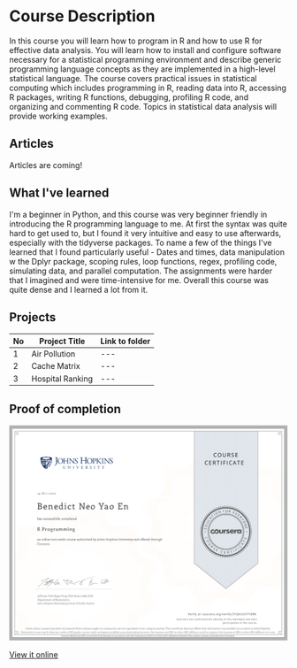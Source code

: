 # Course Description
In this course you will learn how to program in R and how to use R for effective data analysis. You will learn how to install and configure software necessary for a statistical programming environment and describe generic programming language concepts as they are implemented in a high-level statistical language. The course covers practical issues in statistical computing which includes programming in R, reading data into R, accessing R packages, writing R functions, debugging, profiling R code, and organizing and commenting R code. Topics in statistical data analysis will provide working examples.

## Articles 

Articles are coming!

## What I've learned
I'm a beginner in Python, and this course was very beginner friendly in introducing the R programming language to me. At first the syntax was quite hard to get used to, but I found it very intuitive and easy to use afterwards, especially with the tidyverse packages. To name a few of the things I've learned that I found particularly useful - Dates and times, data manipulation w the Dplyr package, scoping rules, loop functions, regex, profiling code, simulating data, and parallel computation. The assignments were harder that I imagined and were time-intensive for me. Overall this course was quite dense and I learned a lot from it. 

## Projects

No | Project Title | Link to folder
--- | --- | --- | 
1 | Air Pollution | --- | [link](https://github.com/benthecoder/JohnHopkinsDataScience/tree/main/2_Rprogramming/Air_pollution)
2 | Cache Matrix | --- | [link](https://github.com/benthecoder/JohnHopkinsDataScience/tree/main/2_Rprogramming/cache-matrix)
3 | Hospital Ranking | --- | [link](https://github.com/benthecoder/JohnHopkinsDataScience/tree/main/2_Rprogramming/hospital_ranking)

## Proof of completion

![Certificate for second course](cert2.png) 

[View it online](https://coursera.org/share/ce74bc3d33b1aa8ff2f0dd7c87ea0dbb)